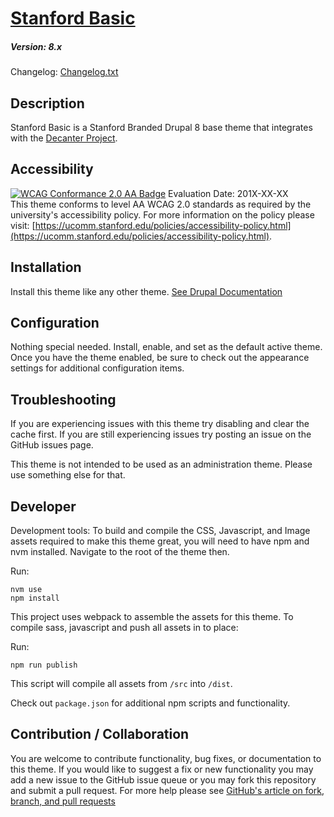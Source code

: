 # [Stanford Basic](https://github.com/SU-SWS/stanford_basic)
##### Version: 8.x

Changelog: [Changelog.txt](CHANGELOG.txt)

Description
---

Stanford Basic is a Stanford Branded Drupal 8 base theme that integrates with the [Decanter Project](https://github.com/SU-SWS/decanter).

Accessibility
---
[![WCAG Conformance 2.0 AA Badge](https://www.w3.org/WAI/wcag2AA-blue.png)](https://www.w3.org/TR/WCAG20/)
Evaluation Date: 201X-XX-XX  
This theme conforms to level AA WCAG 2.0 standards as required by the university's accessibility policy. For more information on the policy please visit: [https://ucomm.stanford.edu/policies/accessibility-policy.html](https://ucomm.stanford.edu/policies/accessibility-policy.html).

Installation
---

Install this theme like any other theme. [See Drupal Documentation](https://www.drupal.org/docs/8/extending-drupal-8/installing-themes)

Configuration
---

Nothing special needed. Install, enable, and set as the default active theme. Once you have the theme enabled, be sure to check out the appearance settings for additional configuration items.


Troubleshooting
---

If you are experiencing issues with this theme try disabling and clear the cache first. If you are still experiencing issues try posting an issue on the GitHub issues page.

This theme is not intended to be used as an administration theme. Please use something else for that.

Developer
---

Development tools: To build and compile the CSS, Javascript, and Image assets required to make this theme great, you will need to have npm and nvm installed.
Navigate to the root of the theme then.

Run:
```
nvm use
npm install
```

This project uses webpack to assemble the assets for this theme. To compile sass, javascript and push all assets in to place:

Run:
```
npm run publish
```

This script will compile all assets from `/src` into `/dist`.

Check out `package.json` for additional npm scripts and functionality.

Contribution / Collaboration
---

You are welcome to contribute functionality, bug fixes, or documentation to this theme. If you would like to suggest a fix or new functionality you may add a new issue to the GitHub issue queue or you may fork this repository and submit a pull request. For more help please see [GitHub's article on fork, branch, and pull requests](https://help.github.com/articles/using-pull-requests)
